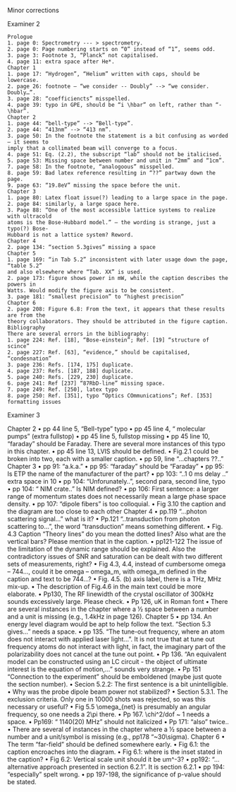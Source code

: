 Minor corrections

Examiner 2
	
	Prologue
	1. page 0: Spectrometry --- > spectrometry.
	2. page 0: Page numbering starts on “0” instead of “1”, seems odd.
	3. page 3: Footnote 3, “Planck” not capitalised.
	4. page 11: extra space after He*.
	Chapter 1
	1. page 17: “Hydrogen”, “Helium” written with caps, should be lowercase.
	2. page 26: footnote – “we consider -- Doubly” --> “we consider. Doubly…”.
	3. page 28: “coefficiencts” misspelled.
	4. page 39: typo in GPE, should be “i \hbar” on left, rather than “-\hbar”.
	Chapter 2
	1. page 44: “bell-type” --> “Bell-type”.
	2. page 44: “413nm” --> “413 nm”.
	3. page 50: In the footnote the statement is a bit confusing as worded – it seems to
	imply that a collimated beam will converge to a focus.
	4. page 51: Eq. (2.2), the subscript “lab” should not be italicised.
	5. page 53: Missing space between number and unit in “2mm” and “1cm”.
	7. page 58: In the footnote, “analogoous” misspelled.
	8. page 59: Bad latex reference resulting in “??” partway down the page.
	9. page 63: “19.8eV” missing the space before the unit.
	Chapter 3
	1. page 80: Latex float issue(?) leading to a large space in the page.
	2. page 84: similarly, a large space here.
	3. Page 88: “One of the most accessible lattice systems to realize with ultracold
	atoms is the Bose-Hubbard model.” – the wording is strange, just a typo(?) Bose-
	Hubbard is not a lattice system? Reword.
	Chapter 4
	2. page 134: “section 5.3gives” missing a space
	Chapter 5
	1. page 169: “in Tab 5.2” inconsistent with later usage down the page, “table 5.2”
	and also elsewhere where “Tab. XX” is used.
	2. page 173: figure shows power in mW, while the caption describes the powers in
	Watts. Would modify the figure axis to be consistent.
	3. page 181: “smallest precision” to “highest precision”
	Chapter 6
	2. page 208: Figure 6.8: From the text, it appears that these results are from the
	theory collaborators. They should be attributed in the figure caption.
	Bibliography
	There are several errors in the bibliography:
	1. page 224: Ref. [18], “Bose-einstein”; Ref. [19] “structure of scince”
	2. page 227: Ref. [63], “evidence,” should be capitalised, “condesnation”
	3. page 236: Refs. [174, 175] duplicate.
	4. page 237: Refs. [187, 188] duplicate.
	5. page 240: Refs. [229, 230] duplicate.
	6. page 241: Ref [237] “87RbD-line” missing space.
	7. page 249: Ref. [250], latex typo
	8. page 250: Ref. [351], typo “Optics COmmunications”; Ref. [353] formatting issues
Examiner 3

Chapter 2
	• pp 44 line 5, “Bell-type” typo
	• pp 45 line 4, “ molecular pumps” (extra fullstop)
	• pp 45 line 5, fullstop missing
	• pp 45 line 10, “faraday” should be Faraday. There are several more instances of this
	typo in this chapter.
	• pp 45 line 13, LVIS should be defined.
	• Fig.2.1 could be broken into two, each with a smaller caption.
	• pp 59, line “…chapters ??..”
	Chapter 3
	• pp 91: “a.k.a.”
	• pp 95: “faraday” should be “Faraday”
	• pp 95: Is ETP the name of the manufacturer of the part?
	• pp 103: “..1 0 ms delay ..” extra space in 10
	• pp 104: “Unforunately..”, second para, second line, typo
	• pp 104: “ NIM crate..” Is NIM defined?
	• pp 106: First sentence: a larger range of momentum states does not necessarily mean a
	large phase space density.
	• pp 107: “dipole fibers” is too colloquial.
	• Fig 3.10 the caption and the diagram are too close to each other
	Chapter 4
	• pp.119 “…photon scattering signal…” what is it?
	• Pp.121 “..transduction from photon scattering to…”, the word “transduction” means
	something different.
	• Fig. 4.3 Caption “Theory lines” do you mean the dotted lines? Also what are the vertical
	bars? Please mention that in the caption.
	• pp121-122 The issue of the limitation of the dynamic range should be explained. Also
	the contradictory issues of SNR and saturation can be dealt with two different sets of
	measurements, right?
	• Fig 4.3, 4.4, instead of cumbersome omega – 744…, could it be omega – omega_m,
	with omega_m defined in the caption and text to be 744…?
	• Fig. 4.5. (b) axis label, there is a THz, MHz mix-up.
	• The description of Fig.4.6 in the main text could be more elaborate.
	• Pp130, The RF linewidth of the crystal oscillator of 300kHz sounds excessively large.
	Please check.
	• Pp 126, uK in Roman font
	• There are several instances in the chapter where a ½ space between a number and a unit
	is missing (e.g., 1.4kHz in page 126).
	Chapter 5
	• pp 134. An energy level diagram would be apt to help follow the text. “Section 5.3
	gives…” needs a space.
	• pp 135. “The tune-out frequency, where an atom does not interact with applied laser
	light…”. It is not true that at tune out frequency atoms do not interact with light, in fact,
	the imaginary part of the polarizability does not cancel at the tune out point.
	• Pp 136. “An equivalent model can be constructed using an LC circuit - the object of
	ultimate interest is the equation of motion,…” sounds very strange.
	• Pp 151 “Connection to the experiment” should be emboldened (maybe just quote the
	section number).
	• Secion 5.2.2: The first sentence is a bit unintelligible.
	• Why was the probe dipole beam power not stabilized?
	• Section 5.3.1. The exclusion criteria. Only one in 10000 shots was rejected, so was this
	necessary or useful?
	• Fig 5.5 \omega_{net} is presumably an angular frequency, so one needs a 2\pi there.
	• Pp 167. \chi^2/dof ~ 1 needs a space.
	• Pp169: “ 1140(20) MHz” should not italicized
	• Pp 171: “also” twice..
	• There are several of instances in the chapter where a ½ space between a number and a
	unit/symbol is missing (e.g., pp178 “~30\sigma).
	Chapter 6
	• The term “far-field” should be defined somewhere early.
	• Fig 6.1: the caption encroaches into the diagram.
	• Fig 6.1: where is the inset stated in the caption?
	• Fig 6.2: Vertical scale unit should it be um^-3?
	• pp192: “…alternative approach presented in section 6.2.1”. It is section 6.2.1
	• pp 194: “especially” spelt wrong.
	• pp 197-198, the significance of p-value should be stated.